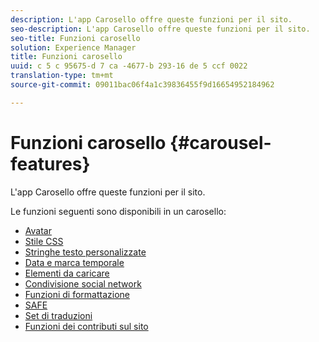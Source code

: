 ```yaml
---
description: L'app Carosello offre queste funzioni per il sito.
seo-description: L'app Carosello offre queste funzioni per il sito.
seo-title: Funzioni carosello
solution: Experience Manager
title: Funzioni carosello
uuid: c 5 c 95675-d 7 ca -4677-b 293-16 de 5 ccf 0022
translation-type: tm+mt
source-git-commit: 09011bac06f4a1c39836455f9d16654952184962

---
```



# Funzioni carosello {#carousel-features}

L'app Carosello offre queste funzioni per il sito.

Le funzioni seguenti sono disponibili in un carosello:

* [Avatar](/help/using/c-features-livefyre/c-styling-features/c-avatars.md#c_avatars)
* [Stile CSS](/help/using/c-features-livefyre/c-styling-features/c-css-styling-branding.md#c_css_styling_branding)
* [Stringhe testo personalizzate](/help/using/c-features-livefyre/c-custom-text-strings.md#c_custom_text_strings)
* [Data e marca temporale](/help/using/c-features-livefyre/c-styling-features/c-date-and-timestamp.md#c_date_and_timestamp)
* [Elementi da caricare](/help/using/c-features-livefyre/c-content-behavior-features/c-content-behavior-features.md#section_q5w_mzl_d1b)
* [Condivisione social network](/help/using/c-features-livefyre/c-social-sharing/c-social-sharing.md#c_social_sharing)
* [Funzioni di formattazione](/help/using/c-features-livefyre/c-styling-features/c-styling-features.md#c_styling_features)
* [SAFE](/help/using/c-features-livefyre/c-about-moderation/c-moderation.md#c_moderation)
* [Set di traduzioni](/help/using/c-settings-other/c-translation-sets/c-translation-sets.md#c_translation_sets)
* [Funzioni dei contributi sul sito](/help/using/c-features-livefyre/c-on-site-contribution-features.md#section_vzs_t2s_d1b)

